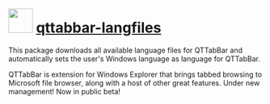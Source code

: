 ﻿# <img src="" width="48" height="48"/> [qttabbar-langfiles](https://chocolatey.org/packages/qttabbar-langfiles)


This package downloads all available language files for QTTabBar and automatically sets the user's Windows language as language for QTTabBar.

QTTabBar is extension for Windows Explorer that brings tabbed browsing to Microsoft file browser, along with a host of other great features. Under new management! Now in public beta!

